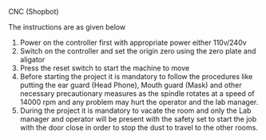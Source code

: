 CNC (Shopbot)

The instructions are as given below

1. Power on the controller first with appropriate power either 110v/240v
2. Switch on the controller and set the origin zero using the zero plate and aligator 
3. Press the reset switch to start the machine to move
4. Before starting the project it is mandatory to follow the procedures like putting the ear guard (Head      Phone), Mouth guard (Mask) and other necessary precautionary measures as the spindle rotates at a speed    of 14000 rpm and any problem may hurt the operator and the lab manager.
5. During the project it is mandatory to vacate the room and only the Lab manager and operator will be present with the safety set to start the job with the door close in order to stop the dust to travel to the other rooms.
